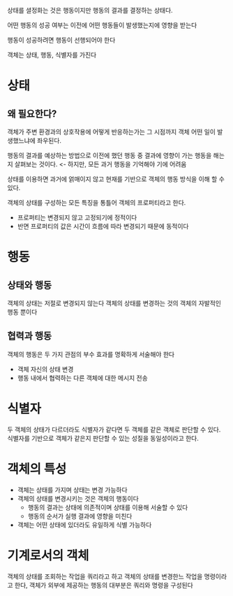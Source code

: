 상태를 셜정화는 것은 행동이지만 행동의 결과를 결정하는 상태다.

어떤 행동의 성공 여부는 이전에 어떤 행동들이 발생했는지에 영향을 받는다

행동이 성공하려면 행동이 선행되어야 한다

객체는 상태, 행동, 식별자를 가진다

# 상태

## 왜 필요한다?

객체가 주변 환경과의 상호작용에 어떻게 반응하는가는 그 시점까지 객체 어떤 일이 발생했느냐에 좌우된다.

행동의 결과를 예상하는 방법으로 이전에 했던 행동 중 결과에 영향이 가는 행동을 해는 지 살펴보는 것이다. <- 하지만, 모든 과거 행동을 기억해야 기에 어려움

상태를 이용하면 과거에 얽매이지 않고 현재를 기반으로 객체의 행동 방식을 이해 할 수 있다.

객체의 상태를 구성하는 모든 특징을 통틀어 객체의 프로퍼티라고 한다.

- 프로퍼티는 변경되지 않고 고정되기에 정적이다
- 반면 프로퍼티의 값은 시간이 흐름에 따라 변경되기 때문에 동적이다

# 행동

## 상태와 행동

객체의 상태는 저절로 변경되지 않는다
객체의 상태를 변경하는 것의 객체의 자발적인 행동 뿐이다

## 협력과 행동

객체의 행동은 두 가지 관점의 부수 효과를 명확하게 서술해야 한다

- 객체 자신의 상태 변경
- 행동 내에서 협력하는 다른 객체에 대한 메시지 전송

# 식별자

두 객체의 상태가 다르더라도 식별자가 같다면 두 객체를 같은 객체로 판단할 수 있다.
식별자를 기반으로 객체가 같은지 판단할 수 있는 성질을 동일성이라고 한다.

# 객체의 특성

- 객체는 상태를 가지며 상태는 변경 가능하다
- 객체의 상태를 변경시키는 것은 객체의 행동이다
  - 행동의 결과는 상태에 의존적이며 상태를 이용해 서술할 수 있다
  - 행동의 순서가 실행 결과에 영향을 미친다
- 객체는 어떤 상태에 있더라도 유일하게 식별 가능하다

# 기계로서의 객체

객체의 상태를 조회하는 작업을 쿼리라고 하고 객체의 상태를 변경한느 작업을 명령이라고 한다, 객체가 외부에 제공하는 행동의 대부분은 쿼리와 명령을 구성된다
